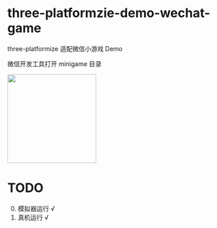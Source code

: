 # three-platformzie-demo-wechat-game

three-platformize 适配微信小游戏 Demo

微信开发工具打开 minigame 目录

<div>
  <img src="https://raw.githubusercontent.com/deepkolos/three-platformize-demo-wechat-game/main/demo.gif" width="200"alt="" />
</div>

# TODO

0. 模拟器运行 √
1. 真机运行 √
